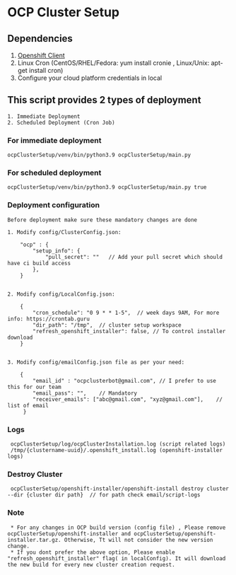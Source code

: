 # OCP Cluster Setup

## Dependencies
   1. [Openshift Client](https://mirror.openshift.com/pub/openshift-v4/clients/oc/4.4/)
   2. Linux Cron (CentOS/RHEL/Fedora: yum install cronie , Linux/Unix: apt-get install cron)
   3. Configure your cloud platform credentials in local

## This script provides 2 types of deployment
    1. Immediate Deployment
    2. Scheduled Deployment (Cron Job)

### For immediate deployment
    ocpClusterSetup/venv/bin/python3.9 ocpClusterSetup/main.py

### For scheduled deployment
    ocpClusterSetup/venv/bin/python3.9 ocpClusterSetup/main.py true

### Deployment configuration
    Before deployment make sure these mandatory changes are done
    
    1. Modify config/ClusterConfig.json: 
   
        "ocp" : {
            "setup_info": {
                "pull_secret": ""   // Add your pull secret which should have ci build access
            },    
        }


    2. Modify config/LocalConfig.json:
  
        {
            "cron_schedule": "0 9 * * 1-5",  // week days 9AM, For more info: https://crontab.guru
            "dir_path": "/tmp",  // cluster setup workspace
            "refresh_openshift_installer": false, // To control installer download
        }
     
     
    3. Modify config/emailConfig.json file as per your need:
        
        {
            "email_id" : "ocpclusterbot@gmail.com", // I prefer to use this for our team
            "email_pass": "",    // Mandatory
            "receiver_emails": ["abc@gmail.com", "xyz@gmail.com"],    // list of email
         }
         
 ### Logs
     ocpClusterSetup/log/ocpClusterInstallation.log (script related logs)
     /tmp/{clustername-uuid}/.openshift_install.log (openshift-installer logs)
     
 ### Destroy Cluster
     ocpClusterSetup/openshift-installer/openshift-install destroy cluster --dir {cluster dir path}  // for path check email/script-logs
 
 ### Note
     * For any changes in OCP build version (config file) , Please remove ocpClusterSetup/openshift-installer and ocpClusterSetup/openshift-installer.tar.gz. Otherwise, Tt will not consider the new version change.
     * If you dont prefer the above option, Please enable "refresh_openshift_installer" flag( in localConfig). It will download the new build for every new cluster creation request.
        


